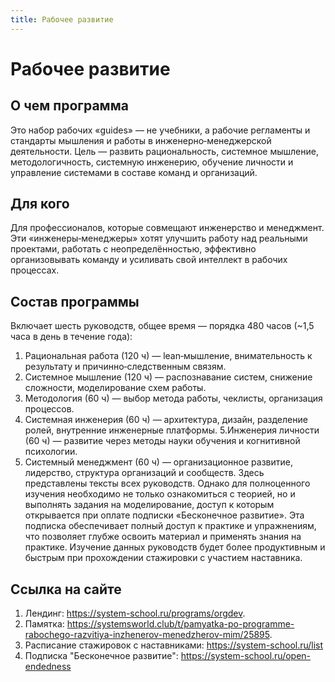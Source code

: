 ```yaml
---
title: Рабочее развитие
---
```


# Рабочее развитие
## О чем программа
Это набор рабочих «guides» — не учебники, а рабочие регламенты и стандарты мышления и работы в инженерно‑менеджерской деятельности. Цель — развить рациональность, системное мышление, методологичность, системную инженерию, обучение личности и управление системами в составе команд и организаций. 

## Для кого
Для профессионалов, которые совмещают инженерство и менеджмент. Эти «инженеры‑менеджеры» хотят улучшить работу над реальными проектами, работать с неопределённостью, эффективно организовывать команду и усиливать свой интеллект в рабочих процессах. 


## Состав программы
Включает шесть руководств, общее время — порядка 480 часов (~1,5 часа в день в течение года):
1. Рациональная работа (120 ч) — lean‑мышление, внимательность к результату и причинно‑следственным связям.
2. Системное мышление (120 ч) — распознавание систем, снижение сложности, моделирование схем работы.
3. Методология (60 ч) — выбор метода работы, чеклисты, организация процессов.
4. Системная инженерия (60 ч) — архитектура, дизайн, разделение ролей, внутренние инженерные платформы.
5.Инженерия личности (60 ч) — развитие через методы науки обучения и когнитивной психологии.
6. Системный менеджмент (60 ч) — организационное развитие, лидерство, структура организаций и сообществ.
Здесь представлены тексты всех руководств. Однако для полноценного изучения необходимо не только ознакомиться с теорией, но и выполнять задания на моделирование, доступ к которым открывается при оплате подписки «Бесконечное развитие». Эта подписка обеспечивает полный доступ к практике и упражнениям, что позволяет глубже освоить материал и применять знания на практике.
Изучение данных руководств будет более продуктивным и быстрым при прохождении стажировки с участием наставника. 

## Ссылка на сайте
1. Лендинг: https://system-school.ru/programs/orgdev.
2. Памятка: https://systemsworld.club/t/pamyatka-po-programme-rabochego-razvitiya-inzhenerov-menedzherov-mim/25895.
3. Расписание стажировок с наставниками: https://system-school.ru/list
4. Подписка "Бесконечное развитие": https://system-school.ru/open-endedness
